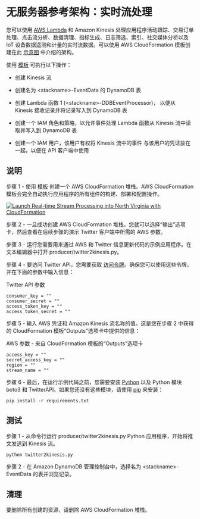 
# 无服务器参考架构：实时流处理

您可以使用 [AWS Lambda](http://aws.amazon.com/lambda/) 和 Amazon Kinesis 处理应用程序活动跟踪、交易订单处理、点击流分析、数据清理、指标生成、日志筛选、索引、社交媒体分析以及 IoT 设备数据遥测和计量的实时流数据。可以使用 AWS CloudFormation 模板创建在此 [示意图](https://s3.amazonaws.com/awslambda-reference-architectures/stream-processing/lambda-refarch-streamprocessing.pdf) 中介绍的架构。

使用 [模板](https://s3.amazonaws.com/awslambda-reference-architectures/stream-processing/template.yaml)
可执行以下操作：

-   创建 Kinesis 流

-   创建名为 &lt;stackname&gt;-EventData 的 DynamoDB 表

-   创建 Lambda 函数 1 (&lt;stackname&gt;-DDBEventProcessor)，
    以便从 Kinesis 接收记录并将记录写入到
    DynamoDB 表

-   创建一个 IAM 角色和策略，以允许事件处理 Lambda
    函数从 Kinesis 流中读取并写入到 DynamoDB 表

-   创建一个 IAM 用户，该用户有权将 Kinesis 流中的事件
    与该用户的凭证放在一起，以便在 API 客户端中使用

## 说明

步骤 1 - 使用 [
模板](https://s3.amazonaws.com/awslambda-reference-architectures/stream-processing/template.yaml) 创建一个 AWS CloudFormation 堆栈。AWS CloudFormation 模板会完全自动执行应用程序的所有组件的构建、部署和配置操作。

[![Launch Real-time Stream Processing into North Virginia with CloudFormation](http://docs.aws.amazon.com/AWSCloudFormation/latest/UserGuide/images/cloudformation-launch-stack-button.png)](https://console.aws.amazon.com/cloudformation/home?region=us-east-1#/stacks/new?stackName=lambda-refarch-streamprocessing&templateURL=https://s3.amazonaws.com/awslambda-reference-architectures/stream-processing/template.yaml)

步骤 2 - 一旦成功创建 AWS CloudFormation 堆栈，您就可以选择“输出”选项卡，然后查看在后续步骤的演示 Twitter 客户端中所需的 AWS 参数。

步骤 3 - 运行您需要用来通过 AWS 和 Twitter 信息更新代码的示例应用程序。在文本编辑器中打开 producer/twitter2kinesis.py。

步骤 4 - 要访问 Twitter API，您需要获取 [访问令牌](https://dev.twitter.com/oauth/overview/application-owner-access-tokens)。确保您可以使用这些令牌，并在下面的参数中输入信息：

Twitter API 参数
```
consumer_key = ""
consumer_secret = ""
access_token_key = ""
access_token_secret = ""
```

步骤 5 - 输入 AWS 凭证和 Amazon Kinesis 流名称的值。这是您在步骤 2 中获得的 CloudFormation 模板“Outputs”选项卡中提供的信息：

AWS 参数 - 来自 CloudFormation 模板的“Outputs”选项卡
```
access_key = ""
secret_access_key = ""
region = ""
stream_name = ""
```

步骤 6 - 最后，在运行示例代码之前，您需要安装 [Python](https://www.python.org/) 以及 Python 模块 boto3 和 TwitterAPI。如果您还没有这些模块，请使用 [pip](http://pip.readthedocs.org/en/stable/installing/) 来安装：

```
pip install -r requirements.txt
```

## 测试

步骤 1 - 从命令行运行 producer/twitter2kinesis.py Python 应用程序，开始将推文发送到 Kinesis 流。

```
python twitter2kinesis.py
```

步骤 2 - 在 Amazon DynamoDB 管理控制台中，选择名为 &lt;stackname&gt;-EventData 的表并浏览记录。

## 清理

要删除所有创建的资源，请删除 AWS CloudFormation 堆栈。
